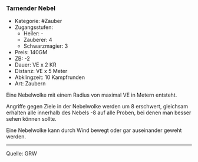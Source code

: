 ### Tarnender Nebel

- Kategorie: #Zauber
- Zugangsstufen:
  - Heiler: -
  - Zauberer: 4
  - Schwarzmagier: 3
- Preis: 140GM
- ZB: -2
- Dauer: VE x 2 KR
- Distanz: VE x 5 Meter
- Abklingzeit: 10 Kampfrunden
- Art: Zaubern

Eine Nebelwolke mit einem Radius von maximal VE in Metern entsteht.

Angriffe gegen Ziele in der Nebelwolke werden um 8 erschwert, gleichsam erhalten alle innerhalb des Nebels -8 auf alle Proben, bei denen man besser sehen können sollte.

Eine Nebelwolke kann durch Wind bewegt oder gar auseinander geweht werden.

---

Quelle: GRW
